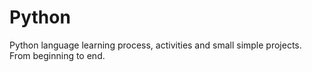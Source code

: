 # Python
 Python language learning process, activities and small simple projects.
 From beginning to end.
